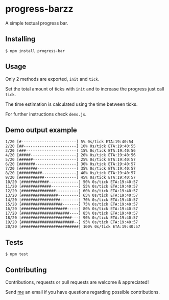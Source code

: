 # progress-barzz

A simple textual progress bar.


## Installing

`$ npm install progress-bar`


## Usage

Only 2 methods are exported, `init` and `tick`.

Set the total amount of ticks with `init` and to increase the progress just call `tick`.

The time estimation is calculated using the time between ticks.

For further instructions check `demo.js`.


## Demo output example

	1/20 [#------------------------] 5% 0s/tick ETA:19:40:54
	2/20 [##-----------------------] 10% 0s/tick ETA:19:40:55
	3/20 [###----------------------] 15% 0s/tick ETA:19:40:56
	4/20 [#####--------------------] 20% 0s/tick ETA:19:40:56	
	5/20 [######-------------------] 25% 0s/tick ETA:19:40:57
	6/20 [#######------------------] 30% 0s/tick ETA:19:40:57
	7/20 [########-----------------] 35% 0s/tick ETA:19:40:57
	8/20 [##########---------------] 40% 0s/tick ETA:19:40:57
	9/20 [###########--------------] 45% 0s/tick ETA:19:40:57
	10/20 [############-------------] 50% 0s/tick ETA:19:40:57
	11/20 [#############------------] 55% 0s/tick ETA:19:40:57
	12/20 [###############----------] 60% 0s/tick ETA:19:40:57
	13/20 [################---------] 65% 0s/tick ETA:19:40:57
	14/20 [#################--------] 70% 0s/tick ETA:19:40:57
	15/20 [##################-------] 75% 0s/tick ETA:19:40:57
	16/20 [####################-----] 80% 0s/tick ETA:19:40:57
	17/20 [#####################----] 85% 0s/tick ETA:19:40:57
	18/20 [######################---] 90% 0s/tick ETA:19:40:57
	19/20 [#######################--] 95% 0s/tick ETA:19:40:57
	20/20 [#########################] 100% 0s/tick ETA:19:40:57


## Tests

`$ npm test`


## Contributing

Contributions, requests or pull requests are welcome & appreciated!

Send [me](https://github.com/bertolo1988/) an email if you have questions regarding possible contributions.